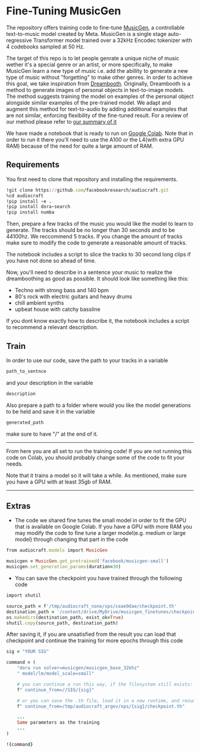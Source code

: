 # Fine-Tuning MusicGen
The repository offers training code to fine-tune [MusicGen](https://github.com/facebookresearch/audiocraft/blob/main/docs/MUSICGEN.md), a controllable text-to-music model created by Meta. MusicGen is a single stage auto-regressive Transformer model trained over a 32kHz Encodec tokenizer with 4 codebooks sampled at 50 Hz.

The target of this repo is to let people genrate a unique niche of music wether it's a special genre or an artist, or more specifically, to make MusicGen learn a new type of music i.e. add the abillity to generate a new type of music without "forgetting" to make other genres. In order to achieve this goal, we take inspiration from [Dreambooth](https://arxiv.org/pdf/2208.12242). Originally, Dreambooth is a method to generate images of personal objects in text-to-image models. The method suggests training the model on examples of the personal object alongside similar examples of the pre-trained model. We adapt and augment this method for text-to-audio by adding additional examples that are not similar, enforcing flexibility of the fine-tuned result. For a review of our method please refer to [our summary of it](https://www.overleaf.com/read/txfjhjpnszcm#cf9b9c)

We have made a notebook that is ready to run on [Google Colab](https://colab.research.google.com/drive/1ZkRV4hJoPn0aVzlsIFL73QCFiCgav999?usp=sharing). Note that in order to run it there you'll need to use the A100 or the L4(with extra GPU RAM) because of the need for quite a large amount of RAM.


## Requirements
You first need to clone that repository and installing the requirements.
``` ruby
!git clone https://github.com/facebookresearch/audiocraft.git
%cd audiocraft
!pip install -e .
!pip install dora-search
!pip install numba
```
Then, prepare a few tracks of the music you would like the model to learn to generate. The tracks should be no longer than 30 seconds and to be 44100hz. We reccommend 5 tracks. If you change the amount of tracks make sure to modify the code to generate a reasonable amount of tracks.

The notebook includes a script to slice the tracks to 30 second long clips if you have not done so ahead of time. 


Now, you'll need to describe in a sentence your music to realize the dreamboothing as good as possible. It should look like something like this:
- Techno with strong bass and 140 bpm
- 80's rock with electric guitars and heavy drums
- chill ambient synths
- upbeat house with catchy bassline

If you dont know exactly how to describe it, the notebook includes a script to recommend a relevant description.

## Train
In order to use our code, save the path to your tracks in a variable 
``` ruby
path_to_sentnce
```
and your description in the variable
``` ruby
description
```
Also prepare a path to a folder where would you like the model generations to be held and save it in the variable 
``` ruby
generated_path
```
make sure to have "/" at the end of it.
__________
From here you are all set to run the training code!
If you are not running this code on Colab, you should probably change some of the code to fit your needs.

Note that it trains a model so it will take a while. As mentioned, make sure you have a GPU with at least 35gb of RAM.

_______________
## Extras
- The code we shared fine tunes the small model in order to fit the GPU that is available on Google Colab. If you have a GPU with more RAM you may modify the code to fine tune a larger model(e.g. medium or large model) through changing that part in the code
``` ruby
from audiocraft.models import MusicGen

musicgen = MusicGen.get_pretrained('facebook/musicgen-small')
musicgen.set_generation_params(duration=30)
```
- You can save the checkpoint you have trained through the following code
``` ruby
import shutil

source_path = f'/tmp/audiocraft_none/xps/ceae9dae/checkpoint.th'
destination_path = '/content/drive/MyDrive/musicgen_finetunes/checkpoints/new3'
os.makedirs(destination_path, exist_ok=True)
shutil.copy(source_path, destination_path)
```
After saving it, if you are unsatisfied from the result you can load that checkpoint and continue the training for more epochs through this code
``` ruby
sig = "YOUR SIG"

command = (
    "dora run solver=musicgen/musicgen_base_32khz"
    " model/lm/model_scale=small"

    # you can continue a run this way, if the filesystem still exists:
    f" continue_from=//SIG/{sig}"

    # or you can save the .th file, load it in a new runtime, and resume from just it:
    f" continue_from=/tmp/audiocraft_argov/xps/{sig}/checkpoint.th"

    ...
    Same parameters as the training
    ...
)

!{command}
```


